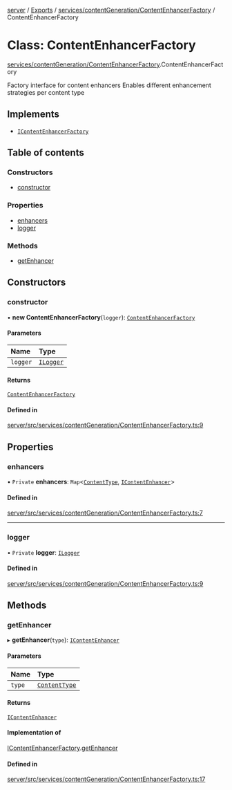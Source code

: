 [server](../README.md) / [Exports](../modules.md) / [services/contentGeneration/ContentEnhancerFactory](../modules/services_contentGeneration_ContentEnhancerFactory.md) / ContentEnhancerFactory

# Class: ContentEnhancerFactory

[services/contentGeneration/ContentEnhancerFactory](../modules/services_contentGeneration_ContentEnhancerFactory.md).ContentEnhancerFactory

Factory interface for content enhancers
Enables different enhancement strategies per content type

## Implements

- [`IContentEnhancerFactory`](../interfaces/services_contentGeneration_interfaces.IContentEnhancerFactory.md)

## Table of contents

### Constructors

- [constructor](services_contentGeneration_ContentEnhancerFactory.ContentEnhancerFactory.md#constructor)

### Properties

- [enhancers](services_contentGeneration_ContentEnhancerFactory.ContentEnhancerFactory.md#enhancers)
- [logger](services_contentGeneration_ContentEnhancerFactory.ContentEnhancerFactory.md#logger)

### Methods

- [getEnhancer](services_contentGeneration_ContentEnhancerFactory.ContentEnhancerFactory.md#getenhancer)

## Constructors

### constructor

• **new ContentEnhancerFactory**(`logger`): [`ContentEnhancerFactory`](services_contentGeneration_ContentEnhancerFactory.ContentEnhancerFactory.md)

#### Parameters

| Name | Type |
| :------ | :------ |
| `logger` | [`ILogger`](../interfaces/types_ILogger.ILogger.md) |

#### Returns

[`ContentEnhancerFactory`](services_contentGeneration_ContentEnhancerFactory.ContentEnhancerFactory.md)

#### Defined in

[server/src/services/contentGeneration/ContentEnhancerFactory.ts:9](https://github.com/niklas-joh/french-learning-platform/blob/df287cd90d2fc20ebbe1da4bb7d2c97b195a5de7/server/src/services/contentGeneration/ContentEnhancerFactory.ts#L9)

## Properties

### enhancers

• `Private` **enhancers**: `Map`\<[`ContentType`](../modules/types_Content.md#contenttype), [`IContentEnhancer`](../interfaces/services_contentGeneration_interfaces.IContentEnhancer.md)\>

#### Defined in

[server/src/services/contentGeneration/ContentEnhancerFactory.ts:7](https://github.com/niklas-joh/french-learning-platform/blob/df287cd90d2fc20ebbe1da4bb7d2c97b195a5de7/server/src/services/contentGeneration/ContentEnhancerFactory.ts#L7)

___

### logger

• `Private` **logger**: [`ILogger`](../interfaces/types_ILogger.ILogger.md)

#### Defined in

[server/src/services/contentGeneration/ContentEnhancerFactory.ts:9](https://github.com/niklas-joh/french-learning-platform/blob/df287cd90d2fc20ebbe1da4bb7d2c97b195a5de7/server/src/services/contentGeneration/ContentEnhancerFactory.ts#L9)

## Methods

### getEnhancer

▸ **getEnhancer**(`type`): [`IContentEnhancer`](../interfaces/services_contentGeneration_interfaces.IContentEnhancer.md)

#### Parameters

| Name | Type |
| :------ | :------ |
| `type` | [`ContentType`](../modules/types_Content.md#contenttype) |

#### Returns

[`IContentEnhancer`](../interfaces/services_contentGeneration_interfaces.IContentEnhancer.md)

#### Implementation of

[IContentEnhancerFactory](../interfaces/services_contentGeneration_interfaces.IContentEnhancerFactory.md).[getEnhancer](../interfaces/services_contentGeneration_interfaces.IContentEnhancerFactory.md#getenhancer)

#### Defined in

[server/src/services/contentGeneration/ContentEnhancerFactory.ts:17](https://github.com/niklas-joh/french-learning-platform/blob/df287cd90d2fc20ebbe1da4bb7d2c97b195a5de7/server/src/services/contentGeneration/ContentEnhancerFactory.ts#L17)
